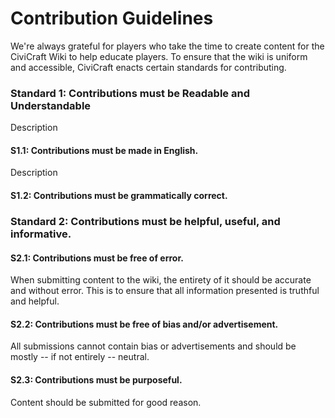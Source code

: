 # Contribution Guidelines

We're always grateful for players who take the time to create content for the CiviCraft Wiki to help educate players. To ensure that the wiki is uniform and accessible, CiviCraft enacts certain standards for contributing.

### Standard 1: Contributions must be Readable and Understandable
Description
#### S1.1: Contributions must be made in English.
Description
#### S1.2: Contributions must be grammatically correct.

### Standard 2: Contributions must be helpful, useful, and informative.

#### S2.1: Contributions must be free of error.
When submitting content to the wiki, the entirety of it should be accurate and without error. This is to ensure that all information presented is truthful and helpful.

#### S2.2: Contributions must be free of bias and/or advertisement.
All submissions cannot contain bias or advertisements and should be mostly -- if not entirely -- neutral. 

#### S2.3: Contributions must be purposeful.
Content should be submitted for good reason.  

